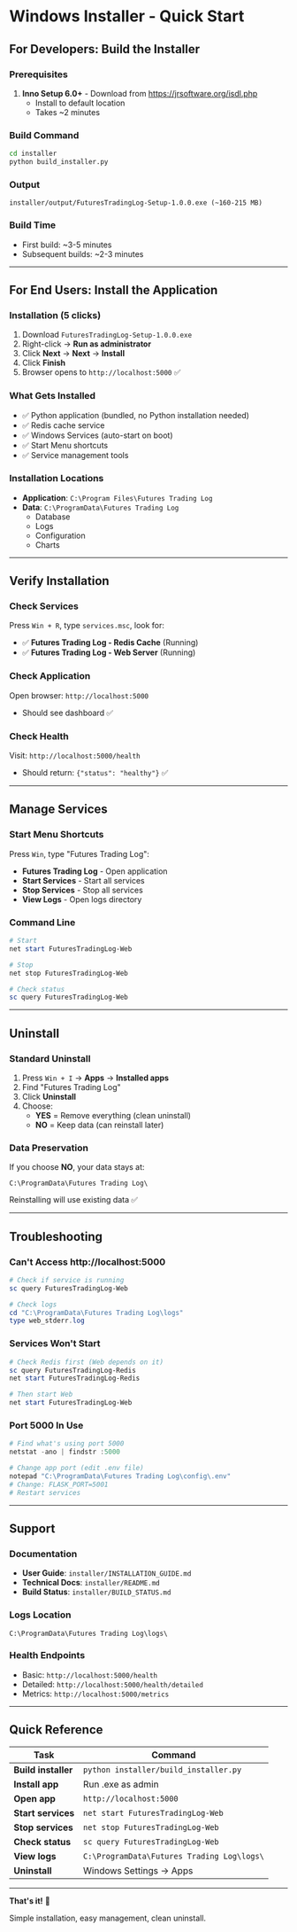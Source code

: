 # Windows Installer - Quick Start

## For Developers: Build the Installer

### Prerequisites
1. **Inno Setup 6.0+** - Download from https://jrsoftware.org/isdl.php
   - Install to default location
   - Takes ~2 minutes

### Build Command
```bash
cd installer
python build_installer.py
```

### Output
```
installer/output/FuturesTradingLog-Setup-1.0.0.exe (~160-215 MB)
```

### Build Time
- First build: ~3-5 minutes
- Subsequent builds: ~2-3 minutes

---

## For End Users: Install the Application

### Installation (5 clicks)
1. Download `FuturesTradingLog-Setup-1.0.0.exe`
2. Right-click → **Run as administrator**
3. Click **Next** → **Next** → **Install**
4. Click **Finish**
5. Browser opens to `http://localhost:5000` ✅

### What Gets Installed
- ✅ Python application (bundled, no Python installation needed)
- ✅ Redis cache service
- ✅ Windows Services (auto-start on boot)
- ✅ Start Menu shortcuts
- ✅ Service management tools

### Installation Locations
- **Application**: `C:\Program Files\Futures Trading Log`
- **Data**: `C:\ProgramData\Futures Trading Log`
  - Database
  - Logs
  - Configuration
  - Charts

---

## Verify Installation

### Check Services
Press `Win + R`, type `services.msc`, look for:
- ✅ **Futures Trading Log - Redis Cache** (Running)
- ✅ **Futures Trading Log - Web Server** (Running)

### Check Application
Open browser: `http://localhost:5000`
- Should see dashboard ✅

### Check Health
Visit: `http://localhost:5000/health`
- Should return: `{"status": "healthy"}` ✅

---

## Manage Services

### Start Menu Shortcuts
Press `Win`, type "Futures Trading Log":
- **Futures Trading Log** - Open application
- **Start Services** - Start all services
- **Stop Services** - Stop all services
- **View Logs** - Open logs directory

### Command Line
```powershell
# Start
net start FuturesTradingLog-Web

# Stop
net stop FuturesTradingLog-Web

# Check status
sc query FuturesTradingLog-Web
```

---

## Uninstall

### Standard Uninstall
1. Press `Win + I` → **Apps** → **Installed apps**
2. Find "Futures Trading Log"
3. Click **Uninstall**
4. Choose:
   - **YES** = Remove everything (clean uninstall)
   - **NO** = Keep data (can reinstall later)

### Data Preservation
If you choose **NO**, your data stays at:
```
C:\ProgramData\Futures Trading Log\
```

Reinstalling will use existing data ✅

---

## Troubleshooting

### Can't Access http://localhost:5000
```powershell
# Check if service is running
sc query FuturesTradingLog-Web

# Check logs
cd "C:\ProgramData\Futures Trading Log\logs"
type web_stderr.log
```

### Services Won't Start
```powershell
# Check Redis first (Web depends on it)
sc query FuturesTradingLog-Redis
net start FuturesTradingLog-Redis

# Then start Web
net start FuturesTradingLog-Web
```

### Port 5000 In Use
```powershell
# Find what's using port 5000
netstat -ano | findstr :5000

# Change app port (edit .env file)
notepad "C:\ProgramData\Futures Trading Log\config\.env"
# Change: FLASK_PORT=5001
# Restart services
```

---

## Support

### Documentation
- **User Guide**: `installer/INSTALLATION_GUIDE.md`
- **Technical Docs**: `installer/README.md`
- **Build Status**: `installer/BUILD_STATUS.md`

### Logs Location
```
C:\ProgramData\Futures Trading Log\logs\
```

### Health Endpoints
- Basic: `http://localhost:5000/health`
- Detailed: `http://localhost:5000/health/detailed`
- Metrics: `http://localhost:5000/metrics`

---

## Quick Reference

| Task | Command |
|------|---------|
| **Build installer** | `python installer/build_installer.py` |
| **Install app** | Run .exe as admin |
| **Open app** | `http://localhost:5000` |
| **Start services** | `net start FuturesTradingLog-Web` |
| **Stop services** | `net stop FuturesTradingLog-Web` |
| **Check status** | `sc query FuturesTradingLog-Web` |
| **View logs** | `C:\ProgramData\Futures Trading Log\logs\` |
| **Uninstall** | Windows Settings → Apps |

---

**That's it!** 🎉

Simple installation, easy management, clean uninstall.
